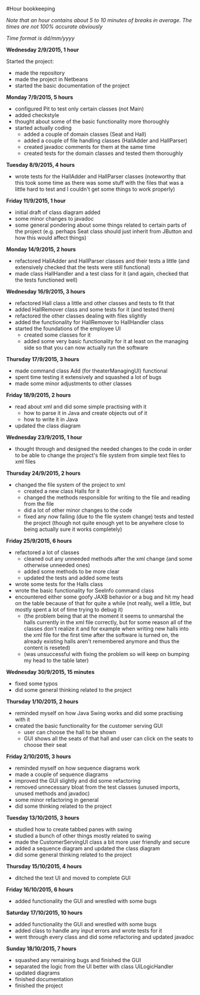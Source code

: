 #Hour bookkeeping

*Note that an hour contains about 5 to 10 minutes of breaks in average. The times are not 100% accurate obviously*

*Time format is dd/mm/yyyy*


**Wednesday 2/9/2015, 1 hour**

Started the project:
- made the repository
- made the project in Netbeans
- started the basic documentation of the project

**Monday 7/9/2015, 5 hours**

- configured Pit to test only certain classes (not Main)
- added checkstyle
- thought about some of the basic functionality more thoroughly
- started actually coding
  - added a couple of domain classes (Seat and Hall)
  - added a couple of file handling classes (HallAdder and HallParser)
  - created javadoc comments for them at the same time
  - created tests for the domain classes and tested them thoroughly

**Tuesday 8/9/2015, 4 hours**

- wrote tests for the HallAdder and HallParser classes
(noteworthy that this took some time as there was some stuff with the files that was a little hard to test and I couldn't get some things to work properly)

**Friday 11/9/2015, 1 hour**

- initial draft of class diagram added
- some minor changes to javadoc
- some general pondering about some things related to certain parts of the project (e.g. perhaps Seat class should just inherit from JButton and how this would affect things)

**Monday 14/9/2015, 2 hours**

- refactored HallAdder and HallParser classes and their tests a little (and extensively checked that the tests were still functional)
- made class HallHandler and a test class for it (and again, checked that the tests functioned well)

**Wednesday 16/9/2015, 3 hours**

- refactored Hall class a little and other classes and tests to fit that
- added HallRemover class and some tests for it (and tested them)
- refactored the other classes dealing with files slightly
- added the functionality for HallRemover to HallHandler class
- started the foundations of the employee UI
  - created some classes for it
  - added some very basic functionality for it at least on the managing side so that you can now actually run the software
  
**Thursday 17/9/2015, 3 hours**

- made command class Add (for theaterManagingUI) functional
- spent time testing it extensively and squashed a lot of bugs
- made some minor adjustments to other classes

**Friday 18/9/2015, 2 hours**

- read about xml and did some simple practising with it
  - how to parse it in Java and create objects out of it
  - how to write it in Java
- updated the class diagram

**Wednesday 23/9/2015, 1 hour**
- thought through and designed the needed changes to the code in order to be able to change the project's file system from simple text files to xml files

**Thursday 24/9/2015, 2 hours**
- changed the file system of the project to xml
  - created a new class Halls for it
  - changed the methods responsible for writing to the file and reading from the file
  - did a lot of other minor changes to the code
  - fixed any now failing (due to the file system change) tests and tested the project (though not quite enough yet to be anywhere close to being actually sure it works completely)
 
**Friday 25/9/2015, 6 hours**
- refactored a lot of classes
  - cleaned out any unneeded methods after the xml change (and some otherwise unneeded ones)
  - added some methods to be more clear
  - updated the tests and added some tests
- wrote some tests for the Halls class
- wrote the basic functionality for SeeInfo command class
- encountered either some goofy JAXB behavior or a bug and hit my head on the table because of that for quite a while (not really, well a little, but mostly spent a lot of time trying to debug it)
  - (the problem being that at the moment it seems to unmarshal the halls currently in the xml file correctly, but for some reason all of the classes don't realize it and for example when writing new 
  halls into the xml file for the first time after the software is turned on, the already existing halls aren't remembered anymore and thus the content is reseted)
  - (was unsuccessful with fixing the problem so will keep on bumping my head to the table later)
  
**Wednesday 30/9/2015, 15 minutes**
- fixed some typos
- did some general thinking related to the project

**Thursday 1/10/2015, 2 hours**
- reminded myself on how Java Swing works and did some practising with it
- created the basic functionality for the customer serving GUI
  - user can choose the hall to be shown
  - GUI shows all the seats of that hall and user can click on the seats to choose their seat

**Friday 2/10/2015, 3 hours**
- reminded myself on how sequence diagrams work
- made a couple of sequence diagrams
- improved the GUI slightly and did some refactoring
- removed unnecessary bloat from the test classes (unused imports, unused methods and javadoc)
- some minor refactoring in general
- did some thinking related to the project

**Tuesday 13/10/2015, 3 hours**
- studied how to create tabbed panes with swing
- studied a bunch of other things mostly related to swing
- made the CustomerServingUI class a bit more user friendly and secure
- added a sequence diagram and updated the class diagram
- did some general thinking related to the project

**Thursday 15/10/2015, 4 hours**
- ditched the text UI and moved to complete GUI

**Friday 16/10/2015, 6 hours**
- added functionality the GUI and wrestled with some bugs

**Saturday 17/10/2015, 10 hours**
- added functionality the GUI and wrestled with some bugs
- added class to handle any input errors and wrote tests for it
- went through every class and did some refactoring and updated javadoc

**Sunday 18/10/2015, 7 hours**
- squashed any remaining bugs and finished the GUI
- separated the logic from the UI better with class UILogicHandler
- updated diagrams
- finished documentation
- finished the project